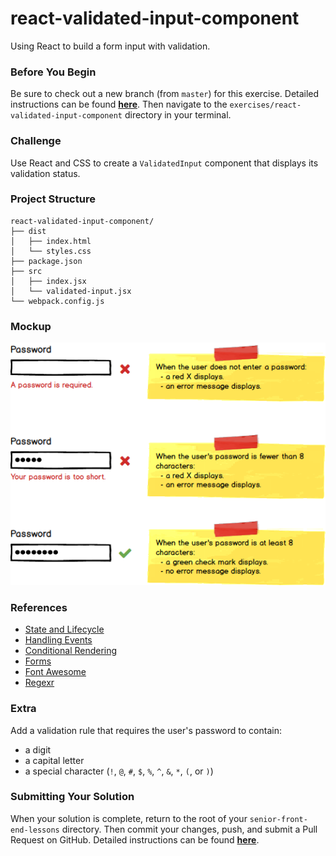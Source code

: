 # react-validated-input-component

Using React to build a form input with validation.

### Before You Begin

Be sure to check out a new branch (from `master`) for this exercise. Detailed instructions can be found [**here**](../../guides/before-each-exercise.md). Then navigate to the `exercises/react-validated-input-component` directory in your terminal.

### Challenge

Use React and CSS to create a `ValidatedInput` component that displays its validation status.

### Project Structure

```shell
react-validated-input-component/
├── dist
│   ├── index.html
│   └── styles.css
├── package.json
├── src
│   ├── index.jsx
│   └── validated-input.jsx
└── webpack.config.js
```

### Mockup

<p align="center">
  <img src="validated-input.png"/>
</p>

### References

- [State and Lifecycle](https://reactjs.org/docs/state-and-lifecycle.html)
- [Handling Events](https://reactjs.org/docs/handling-events.html)
- [Conditional Rendering](https://reactjs.org/docs/conditional-rendering.html)
- [Forms](https://reactjs.org/docs/forms.html)
- [Font Awesome](https://fontawesome.com/start)
- [Regexr](https://regexr.com/)

### Extra

Add a validation rule that requires the user's password to contain:
  - a digit
  - a capital letter
  - a special character (`!`, `@`, `#`, `$`, `%`, `^`, `&`, `*`, `(`, or `)`)

### Submitting Your Solution

When your solution is complete, return to the root of your `senior-front-end-lessons` directory. Then commit your changes, push, and submit a Pull Request on GitHub. Detailed instructions can be found [**here**](../../guides/after-each-exercise.md).
